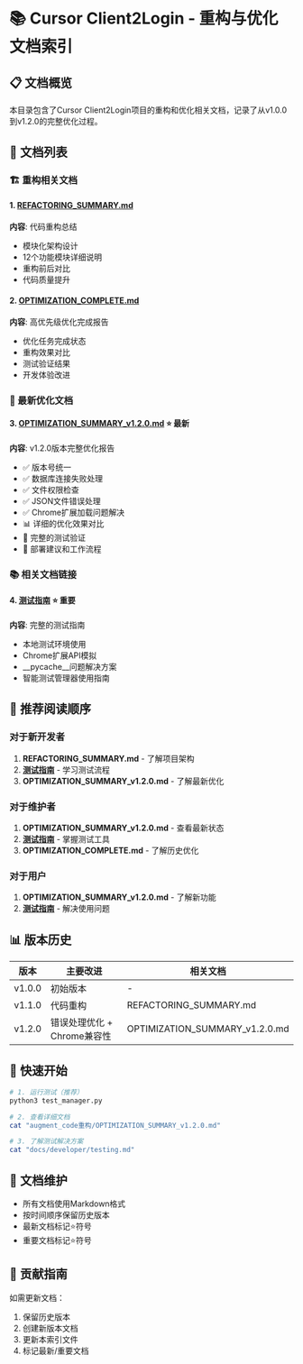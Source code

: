 # 📚 Cursor Client2Login - 重构与优化文档索引

## 📋 文档概览

本目录包含了Cursor Client2Login项目的重构和优化相关文档，记录了从v1.0.0到v1.2.0的完整优化过程。

## 📄 文档列表

### 🏗️ 重构相关文档

#### 1. [REFACTORING_SUMMARY.md](./REFACTORING_SUMMARY.md)
**内容**: 代码重构总结
- 模块化架构设计
- 12个功能模块详细说明
- 重构前后对比
- 代码质量提升

#### 2. [OPTIMIZATION_COMPLETE.md](./OPTIMIZATION_COMPLETE.md)
**内容**: 高优先级优化完成报告
- 优化任务完成状态
- 重构效果对比
- 测试验证结果
- 开发体验改进

### 🎯 最新优化文档

#### 3. [OPTIMIZATION_SUMMARY_v1.2.0.md](./OPTIMIZATION_SUMMARY_v1.2.0.md) ⭐ **最新**
**内容**: v1.2.0版本完整优化报告
- ✅ 版本号统一
- ✅ 数据库连接失败处理
- ✅ 文件权限检查
- ✅ JSON文件错误处理
- ✅ Chrome扩展加载问题解决
- 📊 详细的优化效果对比
- 🧪 完整的测试验证
- 🚀 部署建议和工作流程

### 📚 相关文档链接

#### 4. [测试指南](../testing.md) ⭐ **重要**
**内容**: 完整的测试指南
- 本地测试环境使用
- Chrome扩展API模拟
- __pycache__问题解决方案
- 智能测试管理器使用指南

## 🎯 推荐阅读顺序

### 对于新开发者
1. **REFACTORING_SUMMARY.md** - 了解项目架构
2. **[测试指南](../testing.md)** - 学习测试流程
3. **OPTIMIZATION_SUMMARY_v1.2.0.md** - 了解最新优化

### 对于维护者
1. **OPTIMIZATION_SUMMARY_v1.2.0.md** - 查看最新状态
2. **[测试指南](../testing.md)** - 掌握测试工具
3. **OPTIMIZATION_COMPLETE.md** - 了解历史优化

### 对于用户
1. **OPTIMIZATION_SUMMARY_v1.2.0.md** - 了解新功能
2. **[测试指南](../testing.md)** - 解决使用问题

## 📊 版本历史

| 版本 | 主要改进 | 相关文档 |
|------|----------|----------|
| v1.0.0 | 初始版本 | - |
| v1.1.0 | 代码重构 | REFACTORING_SUMMARY.md |
| v1.2.0 | 错误处理优化 + Chrome兼容性 | OPTIMIZATION_SUMMARY_v1.2.0.md |

## 🔧 快速开始

```bash
# 1. 运行测试（推荐）
python3 test_manager.py

# 2. 查看详细文档
cat "augment_code重构/OPTIMIZATION_SUMMARY_v1.2.0.md"

# 3. 了解测试解决方案
cat "docs/developer/testing.md"
```

## 📝 文档维护

- 所有文档使用Markdown格式
- 按时间顺序保留历史版本
- 最新文档标记⭐符号
- 重要文档标记⭐符号

## 🤝 贡献指南

如需更新文档：
1. 保留历史版本
2. 创建新版本文档
3. 更新本索引文件
4. 标记最新/重要文档
